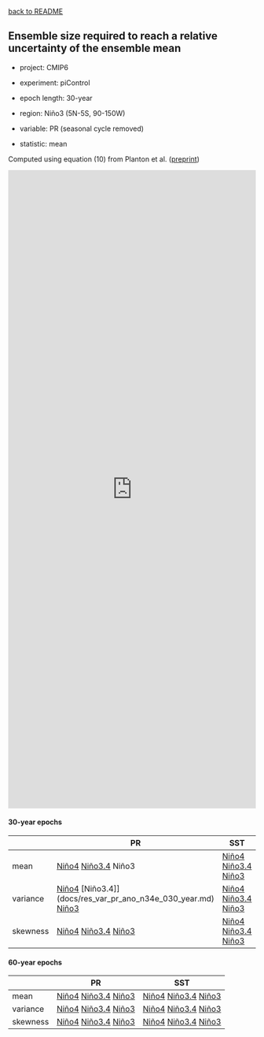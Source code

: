 [back to README](../README.md)

## Ensemble size required to reach a relative uncertainty of the ensemble mean

- project: CMIP6

- experiment: piControl

- epoch length: 30-year

- region: Niño3 (5N-5S, 90-150W)

- variable: PR (seasonal cycle removed)

- statistic: mean

Computed using equation (10) from Planton et al. ([preprint](https://doi.org/10.22541/essoar.170196744.48068128/v1))


<iframe title="Required Ensemble Size (RES) for Nino3 PR mean" aria-label="Dot Plot" id="datawrapper-chart-dFKix" src="https://datawrapper.dwcdn.net/dFKix/1/" scrolling="no" frameborder="0" style="width: 0; min-width: 100% !important; border: none;" height="1296" data-external="1"></iframe><script type="text/javascript">!function(){"use strict";window.addEventListener("message",(function(a){if(void 0!==a.data["datawrapper-height"]){var e=document.querySelectorAll("iframe");for(var t in a.data["datawrapper-height"])for(var r=0;r<e.length;r++)if(e[r].contentWindow===a.source){var i=a.data["datawrapper-height"][t]+"px";e[r].style.height=i}}}))}();
</script>


#### 30-year epochs

|  | PR | SST |
| --- | --- | --- |
| mean | [Niño4](docs/res_ave_pr_val_n40e_030_year.md) [Niño3.4](docs/res_ave_pr_val_n34e_030_year.md) Niño3 | [Niño4](docs/res_ave_ts_val_n40e_030_year.md) [Niño3.4](docs/res_ave_ts_val_n34e_030_year.md) [Niño3](docs/res_ave_ts_val_n30e_030_year.md) |
| variance | [Niño4](docs/res_var_pr_ano_n40e_030_year.md) [Niño3.4]](docs/res_var_pr_ano_n34e_030_year.md) [Niño3](docs/res_var_pr_ano_n30e_030_year.md) | [Niño4](docs/res_var_ts_ano_n40e_030_year.md) [Niño3.4](docs/res_var_ts_ano_n34e_030_year.md) [Niño3](docs/res_var_ts_ano_n30e_030_year.md) |
| skewness | [Niño4](docs/res_ske_pr_ano_n40e_030_year.md) [Niño3.4](docs/res_ske_pr_ano_n34e_030_year.md) [Niño3](docs/res_ske_pr_ano_n30e_030_year.md) | [Niño4](docs/res_ske_ts_ano_n40e_030_year.md) [Niño3.4](docs/res_ske_ts_ano_n34e_030_year.md) [Niño3](docs/res_ske_ts_ano_n30e_030_year.md) |


#### 60-year epochs

|  | PR | SST |
| --- | --- | --- |
| mean | [Niño4](docs/res_ave_pr_val_n40e_060_year.md) [Niño3.4](docs/res_ave_pr_val_n34e_060_year.md) [Niño3](docs/res_ave_pr_val_n30e_060_year.md) | [Niño4](docs/res_ave_ts_val_n40e_060_year.md) [Niño3.4](docs/res_ave_ts_val_n34e_060_year.md) [Niño3](docs/res_ave_ts_val_n30e_060_year.md) |
| variance | [Niño4](docs/res_var_pr_ano_n40e_060_year.md) [Niño3.4](docs/res_var_pr_ano_n34e_060_year.md) [Niño3](docs/res_var_pr_ano_n30e_060_year.md) | [Niño4](docs/res_var_ts_ano_n40e_060_year.md) [Niño3.4](docs/res_var_ts_ano_n34e_060_year.md) [Niño3](docs/res_var_ts_ano_n30e_060_year.md) |
| skewness | [Niño4](docs/res_ske_pr_ano_n40e_060_year.md) [Niño3.4](docs/res_ske_pr_ano_n34e_060_year.md) [Niño3](docs/res_ske_pr_ano_n30e_060_year.md) | [Niño4](docs/res_ske_ts_ano_n40e_060_year.md) [Niño3.4](docs/res_ske_ts_ano_n34e_060_year.md) [Niño3](docs/res_ske_ts_ano_n30e_060_year.md) |
